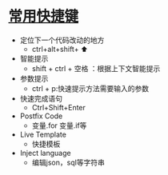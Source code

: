 # **[常用快捷键](https://www.zhihu.com/question/300830746/answer/576510787)**
- 定位下一个代码改动的地方
  - ctrl+alt+shift+ :arrow_up:
- 智能提示 
  - shift + ctrl + 空格 ：根据上下文智能提示
- 参数提示
  - ctrl + p:快速提示方法需要输入的参数
- 快速完成语句
  - Ctrl+Shift+Enter
- Postfix Code
  - 变量.for 变量.if等 
- Live Template
  - 快捷模板
- Inject language
  - 编辑json，sql等字符串
